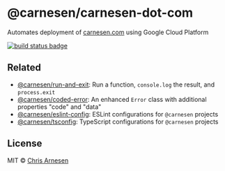 # **@carnesen/carnesen-dot-com** 

Automates deployment of [carnesen.com](https://carnesen.com/) using Google Cloud Platform

[![build status badge](https://github.com/carnesen/carnesen-dot-com/workflows/test/badge.svg)](https://github.com/carnesen/carnesen-dot-com/actions?query=workflow%3Atest+branch%3Amaster)

## Related
- [@carnesen/run-and-exit](https://github.com/carnesen/run-and-exit): Run a function, `console.log` the result, and `process.exit`
- [@carnesen/coded-error](https://github.com/carnesen/coded-error): An enhanced `Error` class with additional properties "code" and "data"
- [@carnesen/eslint-config](https://github.com/carnesen/eslint-config): ESLint configurations for `@carnesen` projects
- [@carnesen/tsconfig](https://github.com/carnesen/tsconfig): TypeScript configurations for `@carnesen` projects

## License
MIT © [Chris Arnesen](https://www.carnesen.com)
